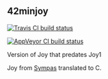 42minjoy
--------

[![Travis CI build status](https://travis-ci.org/Wodan58/42minjoy?branch=master&svg=true)](https://travis-ci.org/Wodan58/42minjoy)

[![AppVeyor CI build status](https://ci.appveyor.com/api/projects/status/github/Wodan58/42minjoy?branch=master&svg=true)](https://ci.appveyor.com/project/Wodan58/42minjoy)

Version of Joy that predates Joy1

Joy from [Sympas](https://github.com/nickelsworth/sympas/blob/master/text/18-minijoy.org) translated to C.
